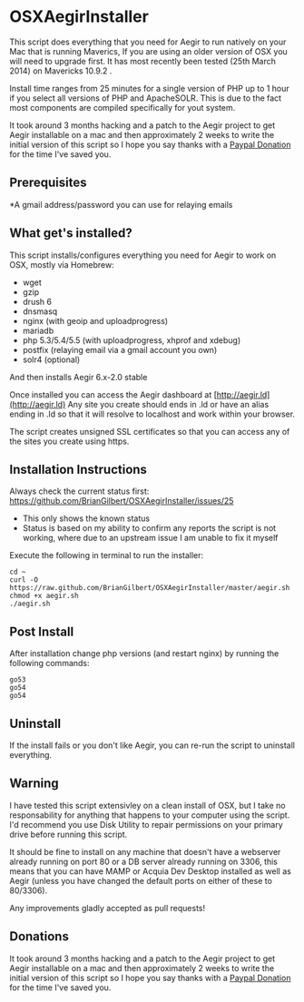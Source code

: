 OSXAegirInstaller
=================

This script does everything that you need for Aegir to run natively on your Mac that is running Maverics, If you are using an older version of OSX you will need to upgrade first. It has most recently been tested (25th March 2014) on Mavericks 10.9.2 .

Install time ranges from 25 minutes for a single version of PHP up to 1 hour if you select all versions of PHP and ApacheSOLR. This is due to the fact most components are compiled specifically for yout system.

It took around 3 months hacking and a patch to the Aegir project to get Aegir installable on a mac and then approximately 2 weeks to write the initial version of this script so I hope you say thanks with a [Paypal Donation](https://www.paypal.com/webscr?cmd=_donations&business=brian@briangilbert.net&item_name=OSXAegir%20Donation&currency_code=AUD) for the time I've saved you.

Prerequisites
-----------------
*A gmail address/password you can use for relaying emails

What get's installed?
---------------------------
This script installs/configures everything you need for Aegir to work on OSX, mostly via Homebrew:
* wget
* gzip
* drush 6
* dnsmasq
* nginx (with geoip and uploadprogress)
* mariadb
* php 5.3/5.4/5.5 (with uploadprogress, xhprof and xdebug)
* postfix (relaying email via a gmail account you own)
* solr4 (optional)

And then installs Aegir 6.x-2.0 stable

Once installed you can access the Aegir dashboard at [http://aegir.ld](http://aegir.ld)
Any site you create should ends in .ld or have an alias ending in .ld so that it will resolve to localhost and work within your browser.

The script creates unsigned SSL certificates so that you can access any of the sites you create using https.

Installation Instructions
------------------------------
Always check the current status first: https://github.com/BrianGilbert/OSXAegirInstaller/issues/25
    
* This only shows the known status
* Status is based on my ability to confirm any reports the script is not working, where due to an upstream issue I am unable to fix it myself

Execute the following in terminal to run the installer:

    cd ~
    curl -O https://raw.github.com/BrianGilbert/OSXAegirInstaller/master/aegir.sh
    chmod +x aegir.sh
    ./aegir.sh

Post Install
---------------
After installation change php versions (and restart nginx) by running the following commands:

    go53
    go54
    go54

Uninstall
-----------
If the install fails or you don't like Aegir, you can re-run the script to uninstall everything.

Warning
-----------
I have tested this script extensivley on a clean install of OSX, but I take no responsability for anything that happens to your computer using the script.
I'd recommend you use Disk Utility to repair permissions on your primary drive before running this script. 

It should be fine to install on any machine that doesn't have a webserver already running on port 80 or a DB server already running on 3306, this means that you can have MAMP or Acquia Dev Desktop installed as well as Aegir (unless you have changed the default ports on either of these to 80/3306).

Any improvements gladly accepted as pull requests!

Donations
-------------
It took around 3 months hacking and a patch to the Aegir project to get Aegir installable on a mac and then approximately 2 weeks to write the initial version of this script so I hope you say thanks with a [Paypal Donation](https://www.paypal.com/webscr?cmd=_donations&business=brian@briangilbert.net&item_name=OSXAegir%20Donation&currency_code=USD) for the time I've saved you.

